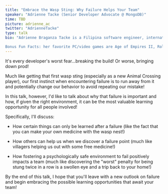 ```yaml
---
title: "Embrace the Wasp Sting: Why Failure Helps Your Team"
speaker: "Adrienne Tacke (Senior Developer Advocate @ MongoDB)"
time: TBD
picture: adrienne_ac
twitter: "AdrienneTacke"
type: talk
bio: "Adrienne Braganza Tacke is a Filipina software engineer, international speaker, and published author of the book Coding for Kids: Python. She is also a LinkedIn Learning instructor who specializes in Azure and Cloud Development courses. Currently, she is a Senior Developer Advocate for MongoDB where she happily educates and empowers developers to become great ones (perhaps using MongoDB in the process 😉). She takes great delight in solving complex problems, creating awesome things, and using the right tools for the problem at hand. Most of all, she relishes the opportunity to connect with developers from around the world.

Bonus Fun Facts: her favorite PC/video games are Age of Empires II, RollerCoaster Tycoon 2, and the Borderlands series; her favorite lipstick color is Bite's Aubergine; her favorite movies are Inception (really, anything be Christopher Nolan) and The Matrix."
---
```


It's every developer's worst fear...breaking the build! Or worse, bringing down prod! 

Much like getting that first wasp sting (especially as a new Animal Crossing player), our first instinct when encountering failure is to run away from it and potentially change our behavior to avoid repeating our mistake! 

In this talk, however, I'd like to talk about why that failure is important and how, if given the right environment, it can be the most valuable learning opportunity for all people involved!

Specifically, I'll discuss:

- How certain things can only be learned after a failure (like the fact that you can make your own medicine with the wasp nest!)

- How others can help us when we discover a failure point (much like villagers helping us out with some free medicine!)

- How fostering a psychologically safe environment to fail positively impacts a team (much like discovering the "worst" penalty for being stung twice in a row is a swollen eye and a trip back to your home!)

By the end of this talk, I hope that you'll leave with a new outlook on failure and begin embracing the possible learning opportunities that await your team!
